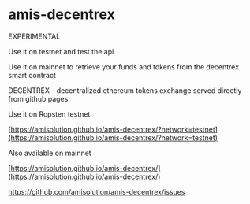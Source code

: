 # amis-decentrex

EXPERIMENTAL

Use it on testnet and test the api 

Use it on mainnet to retrieve your funds and tokens from the decentrex smart contract

DECENTREX - decentralized ethereum tokens exchange served directly from github pages.

Use it on Ropsten testnet 

[https://amisolution.github.io/amis-decentrex/?network=testnet](https://amisolution.github.io/amis-decentrex/?network=testnet)

Also available on mainnet

[https://amisolution.github.io/amis-decentrex/](https://amisolution.github.io/amis-decentrex/)


https://github.com/amisolution/amis-decentrex/issues


